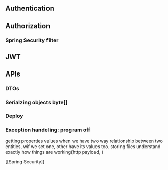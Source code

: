 
## Authentication
## Authorization
### Spring Security filter
## JWT
## APIs
### DTOs
### Serialzing objects byte[]
### Deploy
### Exception handeling: program off
getting properties values
when we have two way relationship between two entities, wif we set one, other have its values too.
storing files
understand exactly how things are working(http payload, )


[[Spring Security]]


